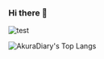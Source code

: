 ### Hi there 👋

<!--
**gmorgan9/gmorgan9** is a ✨ _special_ ✨ repository because its `README.md` (this file) appears on your GitHub profile.

Here are some ideas to get you started:

- 🔭 I’m currently working on ...
- 🌱 I’m currently learning ...
- 👯 I’m looking to collaborate on ...
- 🤔 I’m looking for help with ...
- 💬 Ask me about ...
- 📫 How to reach me: ...
- 😄 Pronouns: ...
- ⚡ Fun fact: ...
-->

<!--![Anurag's GitHub stats](https://github-readme-stats.vercel.app/api?username=gmorgan9&theme=nord&show_icons=true)-->

![test](http://github-profile-summary-cards.vercel.app/api/cards/stats?username=gmorgan9&theme=nord)
<!--<img src="https://github-readme-streak-stats.herokuapp.com/?user=gmorgan9&theme=nord" alt="mystreak"/>-->
![AkuraDiary's Top Langs](https://github-readme-stats.vercel.app/api/top-langs/?username=gmorgan9&theme=nord&layout=compact)
